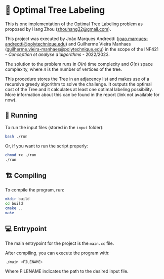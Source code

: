 # 🌳 Optimal Tree Labeling

This is one implementation of the Optimal Tree Labeling problem as proposed by Hang Zhou (zhouhang32@gmail.com). 

This project was executed by João Marques Andreotti (joao.marques-andreotti@polytechnique.edu) and Guilherme Vieira Manhaes (guilherme.vieira-manhaes@polytechnique.edu) in the scope of the INF421 - _Conception et analyse d'algorithms_ - 2022/2023.

The solution to the problem runs in $O(n)$ time complexity and $O(n)$ space complexity, where $n$ is the number of vertices of the tree. 

This procedure stores the Tree in an adjacency list and makes use of a recursive greedy algorithm to solve the challenge. It outputs the optimal cost of the Tree and it calculates at least one optimal labeling possibility. More information about this can be found in the report (link not available for now).

## 🚀 Running

To run the input files (stored in the `input` folder): 
```bash
bash ./run
```

Or, if you want to run the script properly:
```bash
chmod +x ./run
./run
```

## 🏗️ Compiling
To compile the program, run:
```bash
mkdir build
cd build
cmake ..
make
```

## 💻 Entrypoint

The main entrypoint for the project is the `main.cc` file.

After compiling, you can execute the program with: 

```bash
./main <FILENAME>
```

Where FILENAME indicates the path to the desired input file.
